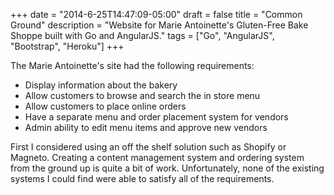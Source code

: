 +++
date = "2014-6-25T14:47:09-05:00"
draft = false
title = "Common Ground"
description = "Website for Marie Antoinette's Gluten-Free Bake Shoppe built with Go and AngularJS."
tags = ["Go", "AngularJS", "Bootstrap", "Heroku"]
+++


The Marie Antoinette's site had the following requirements:

* Display information about the bakery
* Allow customers to browse and search the in store menu
* Allow customers to place online orders
* Have a separate menu and order placement system for vendors
* Admin ability to edit menu items and approve new vendors

First I considered using an off the shelf solution such as Shopify or Magneto. Creating a content management system and
ordering system from the ground up is quite a bit of work. Unfortunately, none of the existing systems I could find were able to
satisfy all of the requirements.
